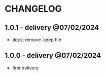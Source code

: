 # CHANGELOG

## 1.0.1 - delivery @07/02/2024

- docs: remove .keep file

## 1.0.0 - delivery @07/02/2024

- first delivery
